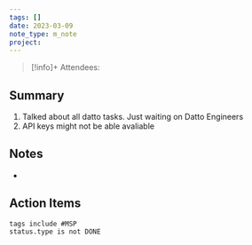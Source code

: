 ```yaml
---
tags: []
date: 2023-03-09
note_type: m_note
project:
---
```


> [!info]+
>Attendees: 


## Summary
1. Talked about all datto tasks. Just waiting on Datto Engineers
2. API keys might not be able avaliable

## Notes
* 


## Action Items

```tasks
tags include #MSP 
status.type is not DONE
```